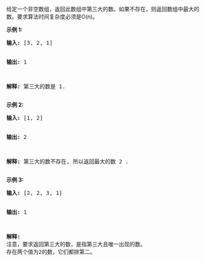 <html>
 <body>
  <p>
   给定一个非空数组，返回此数组中第三大的数。如果不存在，则返回数组中最大的数。要求算法时间复杂度必须是O(n)。
  </p>
  <p>
   <strong>
    示例 1:
   </strong>
  </p>
  <pre>
<strong>输入:</strong> [3, 2, 1]

<strong>输出:</strong> 1

<strong>解释:</strong> 第三大的数是 1.
</pre>
  <p>
   <strong>
    示例 2:
   </strong>
  </p>
  <pre>
<strong>输入:</strong> [1, 2]

<strong>输出:</strong> 2

<strong>解释:</strong> 第三大的数不存在, 所以返回最大的数 2 .
</pre>
  <p>
   <strong>
    示例 3:
   </strong>
  </p>
  <pre>
<strong>输入:</strong> [2, 2, 3, 1]

<strong>输出:</strong> 1

<strong>解释:</strong> 注意，要求返回第三大的数，是指第三大且唯一出现的数。
存在两个值为2的数，它们都排第二。
</pre>
 </body>
</html>